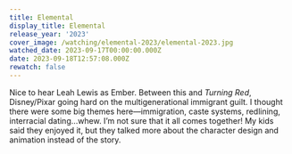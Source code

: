```yaml
---
title: Elemental
display_title: Elemental
release_year: '2023'
cover_image: /watching/elemental-2023/elemental-2023.jpg
watched_date: 2023-09-17T00:00:00.000Z
date: 2023-09-18T12:57:08.000Z
rewatch: false
---
```

Nice to hear Leah Lewis as Ember. Between this and _Turning Red_, Disney/Pixar going hard on the multigenerational immigrant guilt. I thought there were some big themes here—immigration, caste systems, redlining, interracial dating…whew. I’m not sure that it all comes together! My kids said they enjoyed it, but they talked more about the character design and animation instead of the story.
